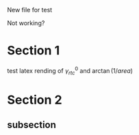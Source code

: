 
New file for test

Not working?

# Section 1

test latex rending of $\gamma^{0}_{rtc}$ and $\arctan{(1/area)}$

# Section 2

## subsection
